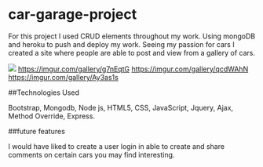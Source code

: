 # car-garage-project

For this project I used CRUD elements throughout my work. Using mongoDB and heroku to push and deploy my work. Seeing my passion for cars I created a site where people are able to post and view from a gallery of cars.

![](https://imgur.com/gallery/uBdHJeo)
https://imgur.com/gallery/g7nEqtG
https://imgur.com/gallery/qcdWAhN
https://imgur.com/gallery/Ay3as1s

##Technologies Used

 Bootstrap, Mongodb, Node js, HTML5, CSS, JavaScript, Jquery, Ajax, Method Override, Express.
 
##future features

I would have liked to create a user login in able to create and share comments on certain cars you may find interesting.

